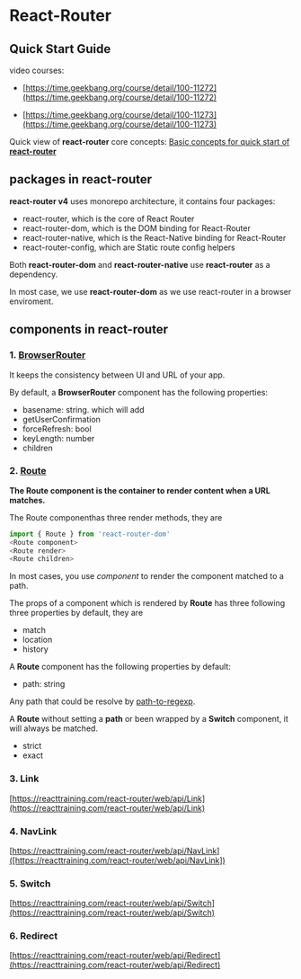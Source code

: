 # React-Router

## Quick Start Guide

video courses:

- [https://time.geekbang.org/course/detail/100-11272](https://time.geekbang.org/course/detail/100-11272)

- [https://time.geekbang.org/course/detail/100-11273](https://time.geekbang.org/course/detail/100-11273)

Quick view of **react-router** core concepts:
[Basic concepts for quick start of **react-router**](./includes/01.QuickStart.md)

## packages in **react-router**

**react-router v4** uses monorepo architecture, it contains four packages:

- react-router, which is the core of React Router
- react-router-dom, which is the DOM binding for React-Router
- react-router-native, which is the React-Native binding for React-Router
- react-router-config, which are Static route config helpers

Both **react-router-dom** and **react-router-native** use **react-router** as a dependency.

In most case, we use **react-router-dom** as we use react-router in a browser enviroment.

## components in **react-router**

### 1. [BrowserRouter](./includes/02.ComponentsInReactRouter.md#1-browserrouter)

It keeps the consistency between  UI and URL of your app.

By default, a **BrowserRouter** component has the following properties:

- basename: string. which will add
- getUserConfirmation
- forceRefresh: bool
- keyLength: number
- children

### 2. [Route](./includes/02.ComponentsInReactRouter.md#2-route)

**The Route component is the container to render content when a URL matches.**

The Route componenthas three render methods, they are

```javascript
import { Route } from 'react-router-dom'
<Route component>
<Route render>
<Route children>
```

In most cases, you use *component* to render the component matched to a path.

The props of a component which is rendered  by **Route** has three following three properties by default, they are

- match
- location
- history

A **Route** component has the following properties by default:

- path: string

Any path that could be resolve by [path-to-regexp](https://github.com/pillarjs/path-to-regexp).

A **Route** without setting a **path** or been wrapped by a **Switch** component, it will always be matched.

- strict
- exact

### 3. Link

[https://reacttraining.com/react-router/web/api/Link](https://reacttraining.com/react-router/web/api/Link)

### 4. NavLink

[https://reacttraining.com/react-router/web/api/NavLink]([https://reacttraining.com/react-router/web/api/NavLink])

### 5. Switch

[https://reacttraining.com/react-router/web/api/Switch](https://reacttraining.com/react-router/web/api/Switch)

### 6. Redirect

[https://reacttraining.com/react-router/web/api/Redirect](https://reacttraining.com/react-router/web/api/Redirect)